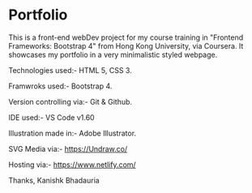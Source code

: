 # Portfolio

This is a front-end webDev project for my course training in "Frontend Frameworks: Bootstrap 4" from Hong Kong University, via Coursera.
It showcases my portfolio in a very minimalistic styled webpage.

Technologies used:-
HTML 5, CSS 3. 

Framwroks used:-
Bootstrap 4.

Version controlling via:-
Git & Github.

IDE used:-
VS Code v1.60

Illustration made in:-
Adobe Illustrator.

SVG Media via:-
https://Undraw.co/

Hosting via:-
https://www.netlify.com/


Thanks,
Kanishk Bhadauria
